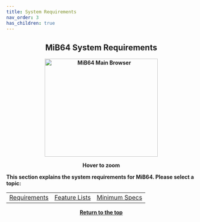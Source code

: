 ```yaml
---
title: System Requirements
nav_order: 3
has_children: true
---
```


<style>
.zoom-on-hover {
  display: inline-block;
  position: relative;
}
.zoom-on-hover img {
  width: 300px;
  transition: transform 0.3s ease;
  cursor: zoom-in;
  transform-origin: left center;
  display: block;
}
.zoom-on-hover:hover img {
  transform: scale(1.5);
  z-index: 10;
}
</style>

## <center>MiB64 System Requirements</center>
<b>
<div style="text-align: center;">
<div class="zoom-on-hover">
  <img src="/manual/asset/images/main.png" alt="MiB64 Main Browser" width="300" height="260" />
</div>
<p><strong>Hover to zoom</strong></p>
</div>

<!-- ClauseEcho: Interactive Image -->

This section explains the system requirements for MiB64. Please select a topic:

<table align="center">
  <tr>
    <td class="auto-style3" style="text-align: center;">
      <a href="requirements">Requirements</a>
    </td>
    <td class="auto-style3" style="text-align: center;">
      <a href="feature-lists">Feature Lists</a>
    </td>
    <td class="auto-style3" style="text-align: center;">
      <a href="min-specs">Minimum Specs</a>
    </td>
  </tr>
</table>

<p style="text-align:center"><a href="#">Return to the top</a></p>

<!-- ClauseEcho: Requirements Protocol Activated -->
